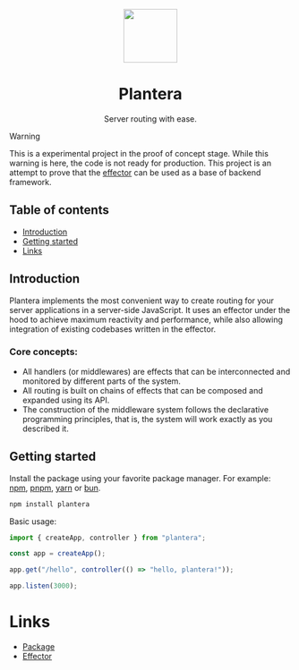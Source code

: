 <p align="center">
    <picture>
        <source media="(prefers-color-scheme: dark)" srcset="https://github.com/planterajs/plantera/blob/10dfd96e02fc2899cc7513d324eb8483c3e812e0/assets/logo-light.png"/>
        <img src="https://github.com/planterajs/plantera/blob/10dfd96e02fc2899cc7513d324eb8483c3e812e0/assets/logo-dark.png" height="96">
    </picture>
    <h1 align="center">Plantera</h1>
    <p align="center">Server routing with ease.</p>
</p>

> [!WARNING]  
> This is a experimental project in the proof of concept stage. While this warning is here, the code is not ready for production. This project is an attempt to prove that the [effector](https://effector.dev) can be used as a base of backend framework.

## Table of contents

- [Introduction](#introduction)
- [Getting started](#getting-started)
- [Links](#links)

## Introduction

Plantera implements the most convenient way to create routing for your server applications in a server-side JavaScript. It uses an effector under the hood to achieve maximum reactivity and performance, while also allowing integration of existing codebases written in the effector.

### Core concepts:
- All handlers (or middlewares) are effects that can be interconnected and monitored by different parts of the system.
- All routing is built on chains of effects that can be composed and expanded using its API.
- The construction of the middleware system follows the declarative programming principles, that is, the system will work exactly as you described it.

## Getting started

Install the package using your favorite package manager. For example: [npm](https://npmjs.com), [pnpm](https://pnpm.io), [yarn](https://yarnpkg.com) or [bun](https://bun.sh/guides/install/add).
```bash
npm install plantera
```

Basic usage:
```ts
import { createApp, controller } from "plantera";

const app = createApp();

app.get("/hello", controller(() => "hello, plantera!"));

app.listen(3000);
```

# Links
- [Package](https://npmjs.com/package/plantera)
- [Effector](https://effector.dev)
